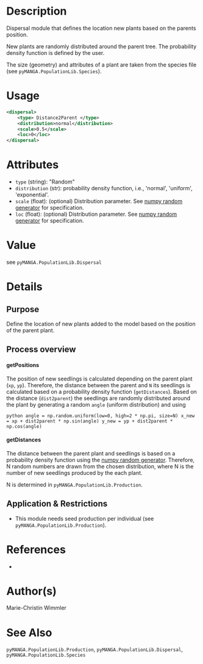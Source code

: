 # Description

Dispersal module that defines the location new plants based on the parents position.

New plants are randomly distributed around the parent tree.
The probability density function is defined by the user.

The size (geometry) and attributes of a plant are taken from the species file (see ``pyMANGA.PopulationLib.Species``).

# Usage

```xml
<dispersal>
    <type> Distance2Parent </type>
    <distribution>normal</distribution>
    <scale>0.5</scale>
    <loc>0</loc>
</dispersal>
```

# Attributes

- ``type`` (string): "Random"
- ``distribution`` (str): probability density function, i.e., 'normal', 'uniform', 'exponential'.
- ``scale`` (float): (optional)  Distribution parameter. See [numpy random generator](https://numpy.org/doc/stable/reference/random/legacy.html) for specification.
- ``loc`` (float): (optional) Distribution parameter. See [numpy random generator](https://numpy.org/doc/stable/reference/random/legacy.html) for specification.

# Value

see ``pyMANGA.PopulationLib.Dispersal``

# Details
## Purpose

Define the location of new plants added to the model based on the position of the parent plant.

## Process overview
#### getPositions

The position of new seedlings is calculated depending on the parent plant (`xp`, `yp`).
Therefore, the distance between the parent and `N` its seedlings is calculated based on a probability density function (``getDistances``).
Based on the distance (`dist2parent`) the seedlings are randomly distributed around the plant by generating a random ``angle`` (uniform distribution) and using 

``python
angle = np.random.uniform(low=0, high=2 * np.pi, size=N)
x_new = xp + dist2parent * np.sin(angle)
y_new = yp + dist2parent * np.cos(angle)
``

#### getDistances

The distance between the parent plant and seedlings is based on a probability density function using the [numpy random generator](https://numpy.org/doc/stable/reference/random/legacy.html).
Therefore, N random numbers are drawn from the chosen distribution, where N is the number of new seedlings produced by the each plant.

N is determined in ``pyMANGA.PopulationLib.Production``.

## Application & Restrictions

- This module needs seed production per individual (see ``pyMANGA.PopulationLib.Production``).

# References

-

# Author(s)

Marie-Christin Wimmler


# See Also

``pyMANGA.PopulationLib.Production``,
``pyMANGA.PopulationLib.Dispersal``,
``pyMANGA.PopulationLib.Species``
